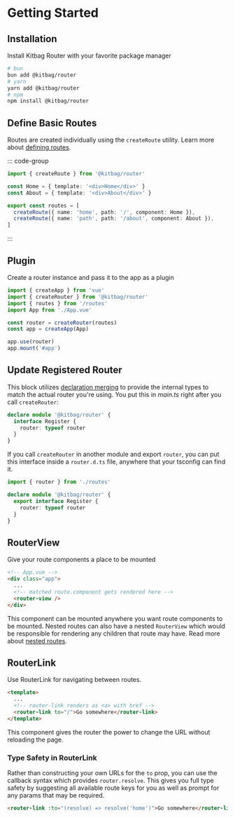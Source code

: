 # Getting Started

## Installation

Install Kitbag Router with your favorite package manager

```bash
# bun
bun add @kitbag/router
# yarn
yarn add @kitbag/router
# npm
npm install @kitbag/router
```

## Define Basic Routes

Routes are created individually using the `createRoute` utility. Learn more about [defining routes](/core-concepts/defining-routes).

::: code-group

```ts [routes.ts]
import { createRoute } from '@kitbag/router'

const Home = { template: '<div>Home</div>' }
const About = { template: '<div>About</div>' }

export const routes = [
  createRoute({ name: 'home', path: '/', component: Home }),
  createRoute({ name: 'path', path: '/about', component: About }),
]
```

:::

## Plugin

Create a router instance and pass it to the app as a plugin

```ts {2-3,6,9}
import { createApp } from 'vue'
import { createRouter } from '@kitbag/router'
import { routes } from '/routes'
import App from './App.vue'

const router = createRouter(routes)
const app = createApp(App)

app.use(router)
app.mount('#app')
```

## Update Registered Router

This block utilizes [declaration merging](https://www.typescriptlang.org/docs/handbook/declaration-merging.html) to provide the internal types to match the actual router you're using.
You put this in _main.ts_ right after you call `createRouter`:

```ts
declare module '@kitbag/router' {
  interface Register {
    router: typeof router
  }
}
```

If you call `createRouter` in another module and export `router`, you can put this interface inside a `router.d.ts` file, anywhere that your tsconfig can find it.

```ts
import { router } from './routes'

declare module '@kitbag/router' {
  export interface Register {
    router: typeof router
  }
}

```

## RouterView

Give your route components a place to be mounted

```html {4-5}
<!-- App.vue -->
<div class="app">
  ...
  <!-- matched route.component gets rendered here -->
  <router-view />
</div>
```

This component can be mounted anywhere you want route components to be mounted. Nested routes can also have a nested `RouterView` which would be responsible for rendering any children that route may have. Read more about [nested routes](/core-concepts/defining-routes#nested-routes).

## RouterLink

Use RouterLink for navigating between routes.

```html {3-4}
<template>
  ...
  <!-- router-link renders as <a> with href -->
  <router-link to="/">Go somewhere</router-link>
</template>
```

This component gives the router the power to change the URL without reloading the page.

### Type Safety in RouterLink

Rather than constructing your own URLs for the `to` prop, you can use the callback syntax which provides `router.resolve`. This gives you full type safety by suggesting all available route keys for you as well as prompt for any params that may be required.

```html
<router-link :to="(resolve) => resolve('home')">Go somewhere</router-link>
```
